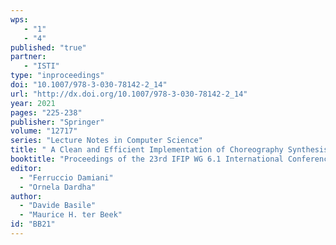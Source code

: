 ```yaml
---
wps: 
   - "1"
   - "4"   
published: "true"
partner: 
   - "ISTI"
type: "inproceedings"
doi: "10.1007/978-3-030-78142-2_14"
url: "http://dx.doi.org/10.1007/978-3-030-78142-2_14"
year: 2021
pages: "225-238"
publisher: "Springer"
volume: "12717"
series: "Lecture Notes in Computer Science"
title: " A Clean and Efficient Implementation of Choreography Synthesis for Behavioural Contracts"
booktitle: "Proceedings of the 23rd IFIP WG 6.1 International Conference on Coordination Models and Languages (COORDINATION'21)"
editor:  
  - "Ferruccio Damiani" 
  - "Ornela Dardha"
author:
  - "Davide Basile" 
  - "Maurice H. ter Beek" 
id: "BB21"
---
```

